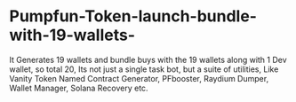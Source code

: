 # Pumpfun-Token-launch-bundle-with-19-wallets-
It Generates 19 wallets and bundle buys with the 19 wallets along with 1 Dev wallet, so total 20, Its not just a single task bot, but a suite of utilities, Like Vanity Token Named Contract Generator, PFbooster, Raydium Dumper, Wallet Manager, Solana Recovery etc.
